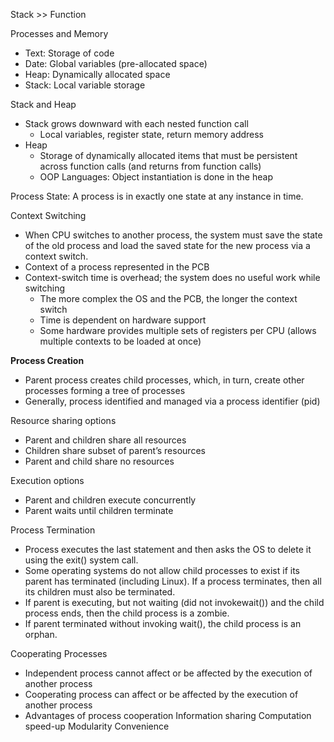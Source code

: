 Stack >> Function

Processes and Memory
- Text: Storage of code
- Date: Global variables (pre-allocated space)
- Heap: Dynamically allocated space
- Stack: Local variable storage

Stack and Heap
- Stack grows downward with each nested function call
    - Local variables, register state, return memory address
- Heap
    - Storage of dynamically allocated items that must be persistent across function calls (and returns from function calls)
    - OOP Languages: Object instantiation is done in the heap
 
Process State: A process is in exactly one state at any instance in time.

Context Switching
- When CPU switches to another process, the system must save the state of the old process and load the saved state for the new process via a context switch.
- Context of a process represented in the PCB
- Context-switch time is overhead; the system does no useful work while switching
    - The more complex the OS and the PCB, the longer the context switch
    - Time is dependent on hardware support
    - Some hardware provides multiple sets of registers per CPU (allows multiple contexts to be loaded at once)


**Process Creation**

- Parent process creates child processes, which, in turn, create other processes forming a tree of processes
- Generally, process identified and managed via a process identifier (pid)

Resource sharing options
- Parent and children share all resources
- Children share subset of parent’s resources
- Parent and child share no resources

Execution options
- Parent and children execute concurrently
- Parent waits until children terminate

Process Termination
- Process executes the last statement and then asks the OS to delete it using the exit() system call.
- Some operating systems do not allow child processes to exist if its parent has terminated (including Linux). If a process terminates, then all its children must also be terminated.
- If parent is executing, but not waiting (did not invokewait()) and the child process ends, then the child process is a zombie.
- If parent terminated without invoking wait(), the child process is an orphan.

Cooperating Processes
- Independent process cannot affect or be affected by the execution of another process
- Cooperating process can affect or be affected by the execution of another process
- Advantages of process cooperation
    Information sharing
    Computation speed-up
    Modularity
    Convenience
